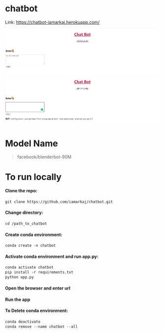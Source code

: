 # chatbot

Link: https://chatbot-iamarkaj.herokuapp.com/

<img src='img/home1.png'/>

<img src='img/home2.png'/>

# Model Name

>facebook/blenderbot-90M

# To run locally 

#### Clone the repo:
```
git clone https://github.com/iamarkaj/chatbot.git
```

#### Change directory:

```
cd /path_to_chatbot
```

#### Create conda environment:

```
conda create -n chatbot
```

#### Activate conda environment and run app.py:

```
conda activate chatbot
pip install -r requirements.txt
python app.py
```

#### Open the browser and enter url

#### Run the app

#### To Delete conda environment:
 
 ```
 conda deactivate
 conda remove --name chatbot --all
 ```


